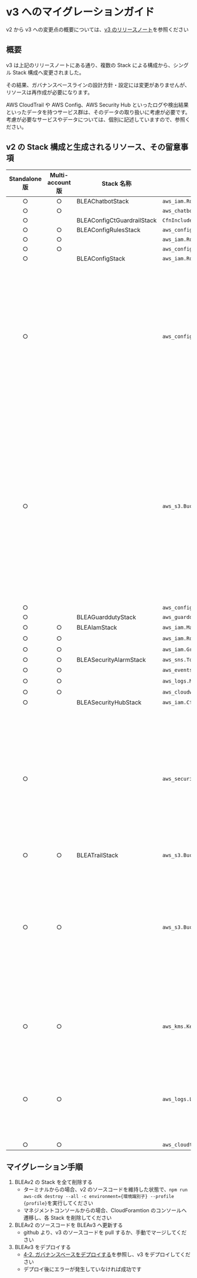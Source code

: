 # v3 へのマイグレーションガイド

v2 から v3 への変更点の概要については、[v3 のリリースノート](https://github.com/aws-samples/baseline-environment-on-aws/releases/tag/v3.0.0)を参照ください

## 概要

v3 は上記のリリースノートにある通り、複数の Stack による構成から、シングル Stack 構成へ変更されました。

その結果、ガバナンスベースラインの設計方針・設定には変更がありませんが、リソースは再作成が必要になります。

AWS CloudTrail や AWS Config、AWS Security Hub といったログや検出結果といったデータを持つサービス群は、そのデータの取り扱いに考慮が必要です。
考慮が必要なサービスやデータについては、個別に記述していますので、参照ください。

## v2 の Stack 構成と生成されるリソース、その留意事項

| Standalone 版 | Multi-account 版 | Stack 名称                 | リソースの種類                             | 論理 ID                              | 再作成時の影響                                                                                                                                                                                                                                                                                                                        |
| :-----------: | :--------------: | -------------------------- | ------------------------------------------ | ------------------------------------ | ------------------------------------------------------------------------------------------------------------------------------------------------------------------------------------------------------------------------------------------------------------------------------------------------------------------------------------- |
|       ○       |        ○         | BLEAChatbotStack           | `aws_iam.Role`                             | `ChatbotRole`                        | -                                                                                                                                                                                                                                                                                                                                     |
|       ○       |        ○         |                            | `aws_chatbot.CfnSlackChannelConfiguration` | `ChatbotChannel`                     | -                                                                                                                                                                                                                                                                                                                                     |
|       ○       |                  | BLEAConfigCtGuardrailStack | `CfnInclude`                               | `ConfigCtGr`                         | -                                                                                                                                                                                                                                                                                                                                     |
|       ○       |        ○         | BLEAConfigRulesStack       | `aws_config.ManagedRule`                   | `BLEARuleDefaultSecurityGroupClosed` | -                                                                                                                                                                                                                                                                                                                                     |
|       ○       |        ○         |                            | `aws_iam.Role`                             | `RemoveSecGroupRemediationRole`      | -                                                                                                                                                                                                                                                                                                                                     |
|       ○       |        ○         |                            | `aws_config.CfnRemediationConfiguration`   | `RmDefaultSg`                        | -                                                                                                                                                                                                                                                                                                                                     |
|       ○       |                  | BLEAConfigStack            | `aws_iam.Role`                             | `ConfigRole`                         | -                                                                                                                                                                                                                                                                                                                                     |
|       ○       |                  |                            | `aws_config.CfnConfigurationRecorder`      | `ConfigRecorder`                     | Config Recorder が削除されたとしても、構成記録自体は削除されないため、再作成で問題ない。また、再度 Config Recorder が有効になることで、過去の構成記録にアクセス可能となる。 参考:[delete-configuration-recorder](https://awscli.amazonaws.com/v2/documentation/api/latest/reference/configservice/delete-configuration-recorder.html) |
|       ○       |                  |                            | `aws_s3.Bucket`                            | `ConfigBucket`                       | 再作成で問題ない。ただし、v2 時に作成された Bucket は`DeletionPolicy`が`RETAIN`のため、Stack が削除されてもリソースは残る。 <br /> **Athena でクエリを実行する際は、マイグレーション前後で検索対象となる Bucket が異なるため、v2 用のデータソースと v3 用のデータソースの 2 つのデータソースが必要になる点は注意が必要**              |
|       ○       |                  |                            | `aws_config.CfnDeliveryChannel`            | `ConfigDeliveryChannel`              | -                                                                                                                                                                                                                                                                                                                                     |
|       ○       |                  | BLEAGuarddutyStack         | `aws_guardduty.CfnDetector`                | `GuardDutyDetector`                  |                                                                                                                                                                                                                                                                                                                                       |
|       ○       |        ○         | BLEAIamStack               | `aws_iam.ManagedP○licy`                    | `SysAdminPolicy`など                 | -                                                                                                                                                                                                                                                                                                                                     |
|       ○       |        ○         |                            | `aws_iam.Role`                             | `SysAdminRole`など                   | -                                                                                                                                                                                                                                                                                                                                     |
|       ○       |        ○         |                            | `aws_iam.Group`                            | `SysAdminGroup`など                  | -                                                                                                                                                                                                                                                                                                                                     |
|       ○       |        ○         | BLEASecurityAlarmStack     | `aws_sns.Topic`                            | `SecurityAlarmTopic`                 | -                                                                                                                                                                                                                                                                                                                                     |
|       ○       |        ○         |                            | `aws_events.Rule`                          | `BLEARuleConfigRules`など            | -                                                                                                                                                                                                                                                                                                                                     |
|       ○       |        ○         |                            | `aws_logs.MetricFilter`                    | `IAMPolicyChange`など                | -                                                                                                                                                                                                                                                                                                                                     |
|       ○       |        ○         |                            | `aws_cloudwatch.Alarm`                     | `IAMPolicyChangeAlarm`など           | -                                                                                                                                                                                                                                                                                                                                     |
|       ○       |                  | BLEASecurityHubStack       | `aws_iam.CfnServiceLinkedRole`             | `RoleForSecurityHub`                 | -                                                                                                                                                                                                                                                                                                                                     |
|       ○       |                  |                            | `aws_securityhub.CfnHub`                   | `SecurityHub`                        | 再作成で問題ない。ただし、SecurityHub を無効化した場合、90 日経過すると、既存の検出結果などが削除されてしまう。したがって、マイグレーションは 90 日以内に実施する必要がある。参考：[Security Hub を無効にする](https://docs.aws.amazon.com/ja_jp/securityhub/latest/userguide/securityhub-disable.html)                               |
|       ○       |        ○         | BLEATrailStack             | `aws_s3.Bucket`                            | `ArchiveLogsBucket`                  | -                                                                                                                                                                                                                                                                                                                                     |
|       ○       |        ○         |                            | `aws_s3.Bucket`                            | `CloudTrailBucket`                   | 再作成で問題ないが、**Athena でクエリを実行する際は、マイグレーション前後で検索対象となる Bucket が異なるため、v2 用のデータソースと v3 用のデータソースの 2 つのデータソースが必要になる点は注意が必要**                                                                                                                             |
|       ○       |        ○         |                            | `aws_kms.Key`                              | `CloudTrailKey`                      | 再作成で問題ないが、既存の暗号・復号対象のリソースのため、既存の`key`も残す必要がある                                                                                                                                                                                                                                                 |
|       ○       |        ○         |                            | `aws_logs.LogGroup`                        | `CloudTrailLogGroup`                 | 再作成で問題ないが、**Trail のログを検索する際は、マイグレーション前後で検索対象となる LogGroup が異なるため、注意が必要**                                                                                                                                                                                                            |
|       ○       |        ○         |                            | `aws_cloudtrail.Trail`                     | `CloudTrail`                         | -                                                                                                                                                                                                                                                                                                                                     |

## マイグレーション手順

1. BLEAv2 の Stack を全て削除する
   - ターミナルからの場合、v2 のソースコードを維持した状態で、`npm run aws-cdk destroy --all -c environment={環境識別子} --profile {profile}`を実行してください
   - マネジメントコンソールからの場合、CloudForamtion のコンソールへ遷移し、各 Stack を削除してください
2. BLEAv2 のソースコードを BLEAv3 へ更新する
   - github より、v3 のソースコードを pull するか、手動でマージしてください
3. BLEAv3 をデプロイする
   - [4-2. ガバナンスベースをデプロイする](../README_ja.md#4-2-ガバナンスベースをデプロイする)を参照し、v3 をデプロイしてください
   - デプロイ後にエラーが発生していなければ成功です
